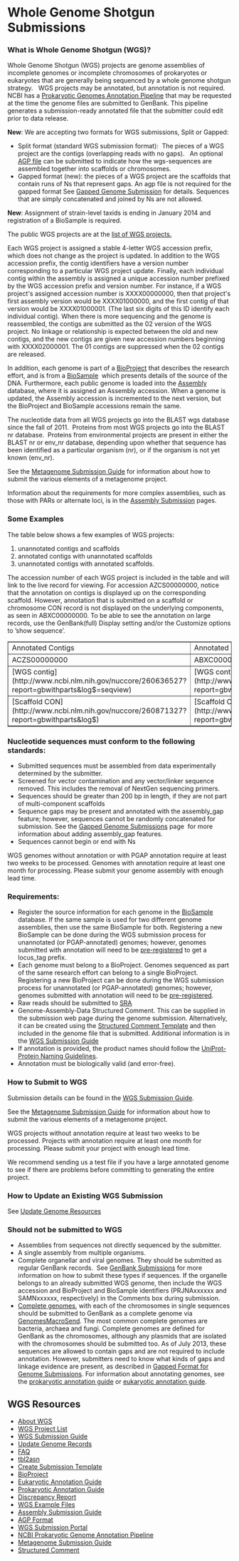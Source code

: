 
# Whole Genome Shotgun Submissions

### What is Whole Genome Shotgun (WGS)?

Whole Genome Shotgun (WGS) projects are genome assemblies of incomplete genomes or incomplete chromosomes of prokaryotes or eukaryotes that are generally being sequenced by a whole genome shotgun strategy.   WGS projects may be annotated, but annotation is not required. NCBI has a [Prokaryotic Genomes Annotation Pipeline](http://www.ncbi.nlm.nih.gov/genomes/static/Pipeline.html) that may be requested at the time the genome files are submitted to GenBank. This pipeline generates a submission-ready annotated file that the submitter could edit prior to data release.

**New**: We are accepting two formats for WGS submissions, Split or Gapped:

*   Split format (standard WGS submission format):  The pieces of a WGS project are the contigs (overlapping reads with no gaps).   An optional [AGP file](http://www.ncbi.nlm.nih.gov/genbank/wgs.submit#agp) can be submitted to indicate how the wgs-sequences are assembled together into scaffolds or chromosomes.
*   Gapped format (new): the pieces of a WGS project are the scaffolds that contain runs of Ns that represent gaps. An agp file is not required for the gapped format See [Gapped Genome Submission](/~/wgs_gapped) for details. Sequences that are simply concatenated and joined by Ns are not allowed.

**New**: Assignment of strain-level taxids is ending in January 2014 and registration of a BioSample is required.

The public WGS projects are at the [list of WGS projects](http://www.ncbi.nlm.nih.gov/Traces/wgs/)[.](http://www.ncbi.nlm.nih.gov/Traces/wgs/)

Each WGS project is assigned a stable 4-letter WGS accession prefix, which does not change as the project is updated. In addition to the WGS accession prefix, the contig identifiers have a version number corresponding to a particular WGS project update. Finally, each individual contig within the assembly is assigned a unique accession number prefixed by the WGS accession prefix and version number. For instance, if a WGS project's assigned accession number is XXXX00000000, then that project's first assembly version would be XXXX01000000, and the first contig of that version would be XXXX01000001\. (The last six digits of this ID identify each individual contig). When there is more sequencing and the genome is reassembled, the contigs are submitted as the 02 version of the WGS project. No linkage or relationship is expected between the old and new contigs, and the new contigs are given new accession numbers beginning with XXXX02000001\. The 01 contigs are suppressed when the 02 contigs are released.  

In addition, each genome is part of a [BioProject](http://www.ncbi.nlm.nih.gov/bioproject/) that describes the research effort, and is from a [BioSample](http://www.ncbi.nlm.nih.gov/biosample/)  which presents details of the source of the DNA. Furthermore, each public genome is loaded into the [Assembly](http://www.ncbi.nlm.nih.gov/assembly/) database, where it is assigned an Assembly accession. When a genome is updated, the Assembly accession is incremented to the next version, but the BioProject and BioSample accessions remain the same.

The nucleotide data from all WGS projects go into the BLAST wgs database since the fall of 2011.  Proteins from most WGS projects go into the BLAST nr database.  Proteins from environmental projects are present in either the BLAST nr or env_nr database, depending upon whether that sequence has been identified as a particular organism (nr), or if the organism is not yet known (env_nr).

See the [Metagenome Submission Guide](/~/metagenome) for information about how to submit the various elements of a metagenome project.

Information about the requirements for more complex assemblies, such as those with PARs or alternate loci, is in the [Assembly Submission](http://www.ncbi.nlm.nih.gov/projects/genome/assembly/submission/index.shtml) pages.

### Some Examples

The table below shows a few examples of WGS projects:

1.  unannotated contigs and scaffolds
2.  annotated contigs with unannotated scaffolds
3.  unannotated contigs with annotated scaffolds.

The accession number of each WGS project is included in the table and will link to the live record for viewing. For accession AZCS00000000, notice that the annotation on contigs is displayed up on the corresponding scaffold. However, annotation that is submitted on a scaffold or chromosome CON record is not displayed on the underlying components, as seen in ABXC00000000\. To be able to see the annotation on large records, use the GenBank(full) Display setting and/or the Customize options to ’show sequence’.

<table border="1">

<tbody>

<tr>

<td>Annotated Contigs</td>

<td>Annotated Scaffolds</td>

<td>No Annotation</td>

</tr>

<tr>

<td>ACZS00000000</td>

<td>ABXC00000000</td>

<td>AAGU00000000</td>

</tr>

<tr>

<td>[WGS contig](http://www.ncbi.nlm.nih.gov/nuccore/260636527?report=gbwithparts&log$=seqview)</td>

<td>[WGS contig](http://www.ncbi.nlm.nih.gov/nuccore/237891334?report=gbwithparts&log$=seqview)</td>

<td>[WGS contig](http://www.ncbi.nlm.nih.gov/nuccore/253587594?report=gbwithparts&log$=seqview)</td>

</tr>

<tr>

<td>[Scaffold CON](http://www.ncbi.nlm.nih.gov/nuccore/260871327?report=gbwithparts&log$)</td>

<td>[Scaffold CON](http://www.ncbi.nlm.nih.gov/nuccore/239785565?report=gbwithparts&log$=seqview)</td>

<td>[Scaffold CON](http://www.ncbi.nlm.nih.gov/nuccore/253994985)</td>

</tr>

</tbody>

</table>

### Nucleotide sequences must conform to the following standards:

*   Submitted sequences must be assembled from data experimentally determined by the submitter.
*   Screened for vector contamination and any vector/linker sequence removed. This includes the removal of NextGen sequencing primers.
*   Sequences should be greater than 200 bp in length, if they are not part of multi-component scaffolds
*   Sequence gaps may be present and annotated with the assembly_gap feature; however, sequences cannot be randomly concatenated for submission. See the [Gapped Genome Submissions](/~/wgs_gapped) page  for more information about adding assembly_gap features.
*   Sequences cannot begin or end with Ns

WGS genomes without annotation or with PGAP annotation require at least two weeks to be processed. Genomes with annotation require at least one month for processing. Please submit your genome assembly with enough lead time.

### Requirements:

*   Register the source information for each genome in the [BioSample](https://submit.ncbi.nlm.nih.gov/subs/biosample) database. If the same sample is used for two different genome assemblies, then use the same BioSample for both. Registering a new BioSample can be done during the WGS submission process for unannotated (or PGAP-annotated) genomes; however, genomes submitted with annotation will need to be [pre-registered](https://submit.ncbi.nlm.nih.gov/subs/biosample/) to get a locus_tag prefix.
*   Each genome must belong to a BioProject. Genomes sequenced as part of the same research effort can belong to a single BioProject.  Registering a new BioProject can be done during the WGS submission process for unannotated (or PGAP-annotated) genomes; however, genomes submitted with annotation will need to be [pre-registered](https://submit.ncbi.nlm.nih.gov/subs/bioproject/).
*   Raw reads should be submitted to [SRA](http://www.ncbi.nlm.nih.gov/books/NBK47529/)
*   Genome-Assembly-Data Structured Comment. This can be supplied in the submission web page during the genome submission. Alternatively, it can be created using the [Structured Comment Template](https://submit.ncbi.nlm.nih.gov/structcomment/genomes/) and then included in the genome file that is submitted. Additional information is in the [WGS Submission Guide](http://www.ncbi.nlm.nih.gov/genbank/wgs.submit.html)
*   If annotation is provided, the product names should follow the [UniProt-Protein Naming Guidelines](http://www.uniprot.org/docs/nameprot).
*   Annotation must be biologically valid (and error-free).

### How to Submit to WGS

Submission details can be found in the [WGS Submission Guide](/~/wgs.submit).

See the [Metagenome Submission Guide](/~/metagenome) for information about how to submit the various elements of a metagenome project.

WGS projects without annotation require at least two weeks to be processed. Projects with annotation require at least one month for processing. Please submit your project with enough lead time.

We recommend sending us a test file if you have a large annotated genome to see if there are problems before committing to generating the entire project.

### How to Update an Existing WGS Submission

See [Update Genome Resources](http://www.ncbi.nlm.nih.gov/genbank/wgs_update)

### Should not be submitted to WGS

*   Assemblies from sequences not directly sequenced by the submitter.
*   A single assembly from multiple organisms.
*   Complete organellar and viral genomes. They should be submitted as regular GenBank records.  See [GenBank Submissions](http://www.ncbi.nlm.nih.gov/genbank/) for more information on how to submit these types if sequences. If the organelle belongs to an already submitted WGS genome, then include the WGS accession and BioProject and BioSample identifiers (PRJNAxxxxxx and SAMNxxxxxx, respectively) in the Comments box during submission.
*   [Complete genomes](/~/genomesubmit), with each of the chromosomes in single sequences should be submitted to GenBank as a complete genome via [GenomesMacroSend](http://www.ncbi.nlm.nih.gov/projects/GenomeSubmit/genome_submit.cgi). The most common complete genomes are bacteria, archaea and fungi. Complete genomes are defined for GenBank as the chromosomes, although any plasmids that are isolated with the chromosomes should be submitted too. As of July 2013, these sequences are allowed to contain gaps and are not required to include annotation. However, submitters need to know what kinds of gaps and linkage evidence are present, as described in [Gapped Format for Genome Submissions](/~/wgs_gapped). For information about annotating genomes, see the [prokaryotic annotation guide](/~/genomesubmit_annotation) or [eukaryotic annotation guide](/~/eukaryotic_genome_submission).

</div>

</div>

<div id="shared-content-1" nid="1465">

<div class="rightnav">

## WGS Resources

*   [About WGS](/~/wgs)
*   [WGS Project List](http://www.ncbi.nlm.nih.gov/Traces/wgs)
*   [WGS Submission Guide](/~/wgs.submit)
*   [Update Genome Records](/~/wgs_update)
*   [FAQ](/~/wgsfaq)
*   [tbl2asn](/~/tbl2asn2)
*   [Create Submission Template](http://www.ncbi.nlm.nih.gov/WebSub/template.cgi)
*   [BioProject](http://www.ncbi.nlm.nih.gov/bioproject)
*   [Eukaryotic Annotation Guide](/~/eukaryotic_genome_submission)
*   [Prokaryotic Annotation Guide](/~/genomesubmit)
*   [Discrepancy Report](/~/asndisc)
*   [WGS Example Files](/~/examples.wgs)
*   [Assembly Submission Guide](http://www.ncbi.nlm.nih.gov/assembly/docs/submission/)
*   [AGP Format](http://www.ncbi.nlm.nih.gov/assembly/agp/AGP_Specification/)
*   [WGS Submission Portal](https://submit.ncbi.nlm.nih.gov/subs/wgs/)
*   [NCBI Prokaryotic Genome Annotation Pipeline](http://www.ncbi.nlm.nih.gov/genome/annotation_prok/)
*   [Metagenome Submission Guide](/~/metagenome)
*   [Structured Comment](/~/structuredcomment)

</div>

</div>